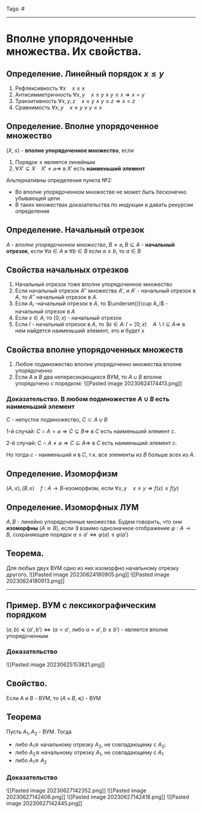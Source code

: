Tags: #

---
# Вполне упорядоченные множества. Их свойства.

## Определение. Линейный порядок $x \leq y$ 
1) Рефлексивность $\forall x\quad x \leq x$ 
2) Антисимметричность $\forall x,y\quad x\leq y \wedge y \leq x \Rightarrow x = y$
3) Транзитивность $\forall x,y,z \quad x \leq y \wedge y\leq z \Rightarrow x < z$
4) Сравнимость $\forall x,y \quad x \leq y \lor y \leq x$

## Определение. Вполне упорядоченное множество
$(X,\leq)$ - **вполне упорядоченное множество**, если
1) Порядок $\leq$ является линейным
2) $\forall X'\subseteq X \quad X'\neq\varnothing \Rightarrow$ в $X'$ есть **наименьший элемент**

Альтернативны определения пункта №2:
* Во вполне упорядоченном множестве не может быть бесконечно убывающей цепи
* В таких множествах доказательства по индукции и давать рекурсии определения

## Определение. Начальный отрезок
$A$ - *вполне упорядоченное множество*, $B\neq\varnothing, B \subseteq A$ - **начальный отрезок**, если $\forall a \in A$ и $\forall b \in B$ если $a\leq b$, то $a\in B$

## Свойства начальных отрезков
1. Начальный отрезок тоже вполне упорядоченное множество
2. Если начальный отрезок $A''$ множества $A'$, и $A'$ - начальный отрезок в $A$, то $A''$ начальный отрезок в $A$. 
3. Если $A_i$ -начальный отрезок в $A$, то $\underset{i}\cup A_i$ - начальный отрезок в $A$
4. Если $x \in A$, то $[0; x)$ - начальный отрезок
5. Если $I$ - начальный отрезок в $A$, то $\exists x \in A: \, I=[0;x) \quad A \backslash I \subseteq A \Rightarrow$ в нем найдется наименьший элемент, это и будет $x$

## Свойства вполне упорядоченных множеств
1. Любое подмножество вполне упорядоченно множества вполне упорядоченно
2. Если $A$ и $B$ два непересекающихся ВУМ, то $A\cup B$ вполне упорядочено с порядком: 
![[Pasted image 20230624174413.png]] 

### Доказательство. В любом подмножестве $A\cup B$ есть наименьший элемент
$C$ - непустое подмножество, $C\subset A\cup B$ 

1-й случай:
$C\cap A = \varnothing \Rightarrow C \subseteq B \Rightarrow$  в $C$ есть наименьший элемент $c$.

2-й случай:
$C\cap A \neq \varnothing \Rightarrow C \subseteq A \Rightarrow$  в $C$ есть наименьший элемент $c$.

Но тогда $c$ - наименьший и в $C$, т.к. все элементы из $B$ больше всех из $A$.

## Определение. Изоморфизм
$(A, \leq), (B. \leq) \quad f:A\rightarrow B$-изоморфизм, если $\forall x,y \quad x\leq y \Rightarrow f(x) \leq f(y)$

## Определение. Изоморфных ЛУМ
$A, B$ - линейно упорядоченные множества. Будем говорить, что они **изоморфны** ($A \cong B$), если $\exists$ взаимо однозначное отображение $\varphi: A \rightarrow B$, сохраняющее порядок $a \leq a' \Leftrightarrow \varphi(a) \leq \varphi(a')$

## Теорема.
Для любых двух ВУМ одно из них изоморфно начальному отрезку другого.
![[Pasted image 20230624180905.png]]
![[Pasted image 20230624180913.png]]

---
## Пример. ВУМ с лексикографическим порядком
$(a,b) \preccurlyeq (a',b') \Leftrightarrow (a < a'$, либо $a=a', b \leq b')$ - является вполне упорядоченным
### Доказательство
![[Pasted image 20230625153821.png]]

## Свойство.
Если $A$ и $B$ - ВУМ, то $(A \times B, \preccurlyeq)$ - ВУМ

## Теорема
Пусть $A_1, A_2$ - ВУМ. Тогда 
* либо $A_1 \cong$ начальному отрезку $A_2$, не совпадающему с $A_2$; 
* либо $A_2 \cong$ начальному отрезку $A_1$, не совпадающему с $A_1$
* либо $A_1 \cong$  $A_2$

### Доказательство
![[Pasted image 20230627142352.png]]
![[Pasted image 20230627142406.png]]
![[Pasted image 20230627142416.png]]
![[Pasted image 20230627142445.png]]